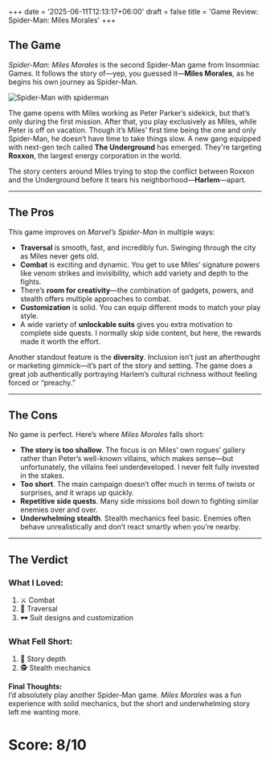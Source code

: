 +++
date = '2025-06-11T12:13:17+06:00'
draft = false
title = 'Game Review: Spider-Man: Miles Morales'
+++

## The Game

*Spider-Man: Miles Morales* is the second Spider-Man game from Insomniac Games. It follows the story of—yep, you guessed it—**Miles Morales**, as he begins his own journey as Spider-Man. 

![Spider-Man with spiderman](/feature.jpg)

The game opens with Miles working as Peter Parker’s sidekick, but that’s only during the first mission. After that, you play exclusively as Miles, while Peter is off on vacation. Though it’s Miles’ first time being the one and only Spider-Man, he doesn’t have time to take things slow. A new gang equipped with next-gen tech called **The Underground** has emerged. They're targeting **Roxxon**, the largest energy corporation in the world.

The story centers around Miles trying to stop the conflict between Roxxon and the Underground before it tears his neighborhood—**Harlem**—apart.

---

## The Pros

This game improves on *Marvel’s Spider-Man* in multiple ways:

- **Traversal** is smooth, fast, and incredibly fun. Swinging through the city as Miles never gets old.
- **Combat** is exciting and dynamic. You get to use Miles’ signature powers like venom strikes and invisibility, which add variety and depth to the fights.
- There’s **room for creativity**—the combination of gadgets, powers, and stealth offers multiple approaches to combat.
- **Customization** is solid. You can equip different mods to match your play style.
- A wide variety of **unlockable suits** gives you extra motivation to complete side quests. I normally skip side content, but here, the rewards made it worth the effort.

Another standout feature is the **diversity**. Inclusion isn’t just an afterthought or marketing gimmick—it’s part of the story and setting. The game does a great job authentically portraying Harlem’s cultural richness without feeling forced or “preachy.”

---

## The Cons

No game is perfect. Here’s where *Miles Morales* falls short:

- **The story is too shallow**. The focus is on Miles’ own rogues’ gallery rather than Peter’s well-known villains, which makes sense—but unfortunately, the villains feel underdeveloped. I never felt fully invested in the stakes.
- **Too short**. The main campaign doesn’t offer much in terms of twists or surprises, and it wraps up quickly.
- **Repetitive side quests**. Many side missions boil down to fighting similar enemies over and over.
- **Underwhelming stealth**. Stealth mechanics feel basic. Enemies often behave unrealistically and don’t react smartly when you’re nearby.

---

## The Verdict

### What I Loved:
1. ⚔️ Combat  
2. 🌆 Traversal  
3. 🕶️ Suit designs and customization  

### What Fell Short:
1. 🧩 Story depth  
2. 🕵️ Stealth mechanics  

**Final Thoughts:**  
I’d absolutely play another Spider-Man game. *Miles Morales* was a fun experience with solid mechanics, but the short and underwhelming story left me wanting more.

# **Score: 8/10**
